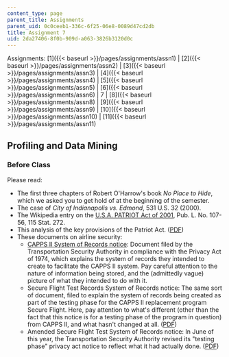 ```yaml
---
content_type: page
parent_title: Assignments
parent_uid: 0c0ceeb1-336c-6f25-06e8-0089d47cd2db
title: Assignment 7
uid: 2da27406-8f0b-909d-a063-3826b3120d0c
---
```


Assignments: [1]({{< baseurl >}}/pages/assignments/assn1) | [2]({{< baseurl >}}/pages/assignments/assn2) | [3]({{< baseurl >}}/pages/assignments/assn3) | [4]({{< baseurl >}}/pages/assignments/assn4) | [5]({{< baseurl >}}/pages/assignments/assn5) | [6]({{< baseurl >}}/pages/assignments/assn6) | 7 | [8]({{< baseurl >}}/pages/assignments/assn8) | [9]({{< baseurl >}}/pages/assignments/assn9) | [10]({{< baseurl >}}/pages/assignments/assn10) | [11]({{< baseurl >}}/pages/assignments/assn11)

Profiling and Data Mining
-------------------------

### Before Class

Please read:

*   The first three chapters of Robert O'Harrow's book _No Place to Hide_, which we asked you to get hold of at the beginning of the semester.
*   The case of _City of Indianapolis vs. Edmond_, 531 U.S. 32 (2000).
*   The Wikipedia entry on the [U.S.A. PATRIOT Act of 2001](http://en.wikipedia.org/wiki/USA_PATRIOT_Act), Pub. L. No. 107-56, 115 Stat. 272.
*   This analysis of the key provisions of the Patriot Act. ([PDF](http://www.cdt.org/security/usapatriot/keyprovisions.pdf))
*   These documents on airline security:
    *   [CAPPS II System of Records notice](https://www.cdt.org/security/usapatriot/030731cappsii.pdf): Document filed by the Transportation Security Authority in compliance with the Privacy Act of 1974, which explains the system of records they intended to create to facilitate the CAPPS II system. Pay careful attention to the nature of information being stored, and the (admittedly vague) picture of what they intended to do with it.
    *   Secure Flight Test Records System of Records notice: The same sort of document, filed to explain the system of records being created as part of the testing phase for the CAPPS II replacement program Secure Flight. Here, pay attention to what's different (other than the fact that this notice is for a testing phase of the program in question) from CAPPS II, and what hasn't changed at all. ([PDF](https://www.dhs.gov/xlibrary/assets/privacy/privacy_sorn_tsa_secureflight.pdf))
    *   Amended Secure Flight Test System of Records notice: In June of this year, the Transportation Security Authority revised its "testing phase" privacy act notice to reflect what it had actually done. ([PDF](http://www.epic.org/privacy/airtravel/sf_sorn_pia_062205.pdf))